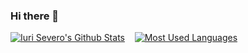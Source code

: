 ### Hi there 👋

<!--
**iurisevero/iurisevero** is a ✨ _special_ ✨ repository because its `README.md` (this file) appears on your GitHub profile.

Here are some ideas to get you started:

- 🔭 I’m currently working on ...
- 🌱 I’m currently learning ...
- 👯 I’m looking to collaborate on ...
- 🤔 I’m looking for help with ...
- 💬 Ask me about ...
- 📫 How to reach me: ...
- 😄 Pronouns: ...
- ⚡ Fun fact: ...
-->

[![Iuri Severo's Github Stats](https://github-readme-stats.vercel.app/api?username=iurisevero&show_icons=true&theme=github_dark&include_all_commits=true&count_private=true&card_width=160)](https://githun.com/iurisevero) &nbsp;&nbsp;
[![Most Used Languages](https://github-readme-stats.vercel.app/api/top-langs/?username=iurisevero&layout=compact&theme=github_dark)](https://githun.com/iurisevero)
